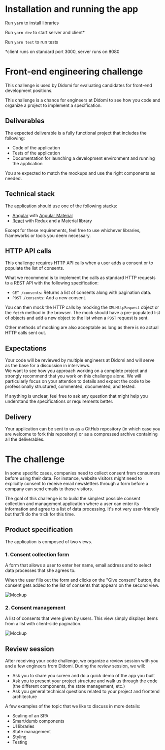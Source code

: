 # Installation and running the app
Run `yarn` to install libraries

Run `yarn dev` to start server and client*

Run `yarn test` to run tests

*client runs on standard port 3000, server runs on 8080


# Front-end engineering challenge

This challenge is used by Didomi for evaluating candidates for front-end development positions.

This challenge is a chance for engineers at Didomi to see how you code and organize a project to implement a specification.

## Deliverables

The expected deliverable is a fully functional project that includes the following:

- Code of the application
- Tests of the application
- Documentation for launching a development environment and running the application

You are expected to match the mockups and use the right components as needed.

## Technical stack

The application should use one of the following stacks:

- [Angular](https://angular.io/) with [Angular Material](https://material.angular.io/)
- [React](https://reactjs.org/) with Redux and a Material library

Except for these requirements, feel free to use whichever libraries, frameworks or tools you deem necessary.

## HTTP API calls

This challenge requires HTTP API calls when a user adds a consent or to populate the list of consents.

What we recommend is to implement the calls as standard HTTP requests to a REST API with the following specification:

- `GET /consents`: Returns a list of consents along with pagination data.
- `POST /consents`: Add a new consent.

You can then mock the HTTP calls by mocking the `XMLHttpRequest` object or the `fetch` method in the browser. The mock should have a pre-populated list of objects and add a new object to the list when a `POST` request is sent.

Other methods of mocking are also acceptable as long as there is no actual HTTP calls sent out.

## Expectations

Your code will be reviewed by multiple engineers at Didomi and will serve as the base for a discussion in interviews.  
We want to see how you approach working on a complete project and strongly recommend that you work on this challenge alone. We will particularly focus on your attention to details and expect the code to be professionally structured, commented, documented, and tested.

If anything is unclear, feel free to ask any question that might help you understand the specifications or requirements better.

## Delivery

Your application can be sent to us as a GitHub repository (in which case you are welcome to fork this repository) or as a compressed archive containing all the deliverables.

# The challenge

In some specific cases, companies need to collect consent from consumers before using their data. For instance, website visitors might need to explicitly consent to receive email newsletters through a form before a company can send emails to those visitors.

The goal of this challenge is to build the simplest possible consent collection and management application where a user can enter its information and agree to a list of data processing. It's not very user-friendly but that'll do the trick for this time.

## Product specification

The application is composed of two views.

### 1. Consent collection form

A form that allows a user to enter her name, email address and to select data processes that she agrees to.

When the user fills out the form and clicks on the "Give consent" button, the consent gets added to the list of consents that appears on the second view.

![Mockup](https://github.com/didomi/challenges/raw/master/frontend/wireframes/1%20-%20Give%20consent.png)

### 2. Consent management

A list of consents that were given by users. This view simply displays items from a list with client-side pagination.

![Mockup](https://github.com/didomi/challenges/raw/master/frontend/wireframes/2%20-%20Collected%20consents.png)

## Review session

After receiving your code challenge, we organize a review session with you and a few engineers from Didomi. During the review session, we will:

- Ask you to share you screen and do a quick demo of the app you built
- Ask you to present your project structure and walk us through the code (the different components, the state management, etc.)
- Ask you general technical questions related to your project and frontend architecture

A few examples of the topic that we like to discuss in more details:

- Scaling of an SPA
- Smart/dumb components
- UI libraries
- State management
- Styling
- Testing
